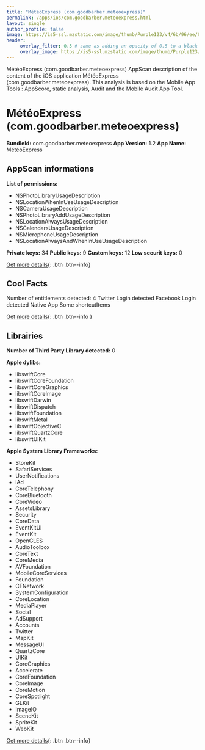 ```yaml
---
title: "MétéoExpress (com.goodbarber.meteoexpress)"
permalink: /apps/ios/com.goodbarber.meteoexpress.html
layout: single
author_profile: false
image: https://is5-ssl.mzstatic.com/image/thumb/Purple123/v4/6b/96/ee/6b96eefc-2d09-472a-2454-8b1bf667a49e/AppIcon-0-1x_U007emarketing-0-0-GLES2_U002c0-512MB-sRGB-0-0-0-85-220-0-0-0-6.png/512x512bb.jpg
header: 
     overlay_filter: 0.5 # same as adding an opacity of 0.5 to a black background
     overlay_image: https://is5-ssl.mzstatic.com/image/thumb/Purple123/v4/6b/96/ee/6b96eefc-2d09-472a-2454-8b1bf667a49e/AppIcon-0-1x_U007emarketing-0-0-GLES2_U002c0-512MB-sRGB-0-0-0-85-220-0-0-0-6.png/512x512bb.jpg
---
```

MétéoExpress (com.goodbarber.meteoexpress) AppScan description of the content of the iOS application MétéoExpress (com.goodbarber.meteoexpress). This analysis is based on the Mobile App Tools : AppScore, static analysis, Audit and the Mobile Audit App Tool.

# MétéoExpress (com.goodbarber.meteoexpress)

**BundleId:** com.goodbarber.meteoexpress
**App Version:** 1.2
**App Name:** MétéoExpress


## AppScan informations 

**List of permissions:** 
- NSPhotoLibraryUsageDescription
- NSLocationWhenInUseUsageDescription
- NSCameraUsageDescription
- NSPhotoLibraryAddUsageDescription
- NSLocationAlwaysUsageDescription
- NSCalendarsUsageDescription
- NSMicrophoneUsageDescription
- NSLocationAlwaysAndWhenInUseUsageDescription
  
  
**Private keys:** 34
**Public keys:** 9
**Custom keys:** 12
**Low securit keys:** 0
  
[Get more details](/pricing.html){: .btn .btn--info}

## Cool Facts

Number of entitlements detected: 4
Twitter Login detected
Facebook Login detected
Native App
Some shortcutItems 
  
[Get more details](/pricing.html){: .btn .btn--info }

## Librairies 
**Number of Third Party Library detected:** 0


**Apple dylibs:**
- libswiftCore
- libswiftCoreFoundation
- libswiftCoreGraphics
- libswiftCoreImage
- libswiftDarwin
- libswiftDispatch
- libswiftFoundation
- libswiftMetal
- libswiftObjectiveC
- libswiftQuartzCore
- libswiftUIKit


**Apple System Library Frameworks:**
- StoreKit
- SafariServices
- UserNotifications
- iAd
- CoreTelephony
- CoreBluetooth
- CoreVideo
- AssetsLibrary
- Security
- CoreData
- EventKitUI
- EventKit
- OpenGLES
- AudioToolbox
- CoreText
- CoreMedia
- AVFoundation
- MobileCoreServices
- Foundation
- CFNetwork
- SystemConfiguration
- CoreLocation
- MediaPlayer
- Social
- AdSupport
- Accounts
- Twitter
- MapKit
- MessageUI
- QuartzCore
- UIKit
- CoreGraphics
- Accelerate
- CoreFoundation
- CoreImage
- CoreMotion
- CoreSpotlight
- GLKit
- ImageIO
- SceneKit
- SpriteKit
- WebKit


  
[Get more details](/pricing.html){: .btn .btn--info}

